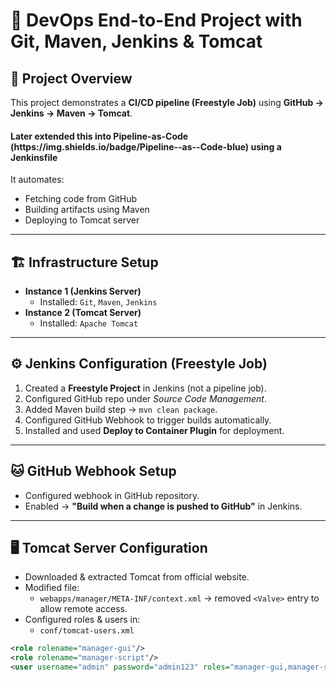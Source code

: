 # 🚀 DevOps End-to-End Project with Git, Maven, Jenkins & Tomcat

## 📌 Project Overview  
This project demonstrates a **CI/CD pipeline (Freestyle Job)** using **GitHub → Jenkins → Maven → Tomcat**.  
<h4>Later extended this into Pipeline-as-Code (https://img.shields.io/badge/Pipeline--as--Code-blue) using a Jenkinsfile</h4>



It automates:  
- Fetching code from GitHub  
- Building artifacts using Maven  
- Deploying to Tomcat server


---

## 🏗️ Infrastructure Setup  
- **Instance 1 (Jenkins Server)**  
  - Installed: `Git`, `Maven`, `Jenkins`  
- **Instance 2 (Tomcat Server)**  
  - Installed: `Apache Tomcat`

---

## ⚙️ Jenkins Configuration (Freestyle Job)  
1. Created a **Freestyle Project** in Jenkins (not a pipeline job).  
2. Configured GitHub repo under *Source Code Management*.  
3. Added Maven build step → `mvn clean package`.  
4. Configured GitHub Webhook to trigger builds automatically.  
5. Installed and used **Deploy to Container Plugin** for deployment.  


---

## 🐱 GitHub Webhook Setup  
- Configured webhook in GitHub repository.  
- Enabled → **"Build when a change is pushed to GitHub"** in Jenkins.  

---

## 🖥️ Tomcat Server Configuration  
- Downloaded & extracted Tomcat from official website.  
- Modified file:  
  - `webapps/manager/META-INF/context.xml` → removed `<Valve>` entry to allow remote access.  
- Configured roles & users in:  
  - `conf/tomcat-users.xml`  

```xml
<role rolename="manager-gui"/>
<role rolename="manager-script"/>
<user username="admin" password="admin123" roles="manager-gui,manager-script"/>
```



